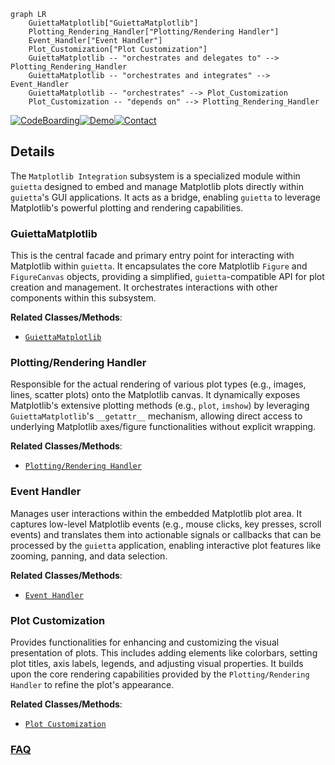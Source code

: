 ```mermaid
graph LR
    GuiettaMatplotlib["GuiettaMatplotlib"]
    Plotting_Rendering_Handler["Plotting/Rendering Handler"]
    Event_Handler["Event Handler"]
    Plot_Customization["Plot Customization"]
    GuiettaMatplotlib -- "orchestrates and delegates to" --> Plotting_Rendering_Handler
    GuiettaMatplotlib -- "orchestrates and integrates" --> Event_Handler
    GuiettaMatplotlib -- "orchestrates" --> Plot_Customization
    Plot_Customization -- "depends on" --> Plotting_Rendering_Handler
```

[![CodeBoarding](https://img.shields.io/badge/Generated%20by-CodeBoarding-9cf?style=flat-square)](https://github.com/CodeBoarding/GeneratedOnBoardings)[![Demo](https://img.shields.io/badge/Try%20our-Demo-blue?style=flat-square)](https://www.codeboarding.org/demo)[![Contact](https://img.shields.io/badge/Contact%20us%20-%20contact@codeboarding.org-lightgrey?style=flat-square)](mailto:contact@codeboarding.org)

## Details

The `Matplotlib Integration` subsystem is a specialized module within `guietta` designed to embed and manage Matplotlib plots directly within `guietta`'s GUI applications. It acts as a bridge, enabling `guietta` to leverage Matplotlib's powerful plotting and rendering capabilities.

### GuiettaMatplotlib
This is the central facade and primary entry point for interacting with Matplotlib within `guietta`. It encapsulates the core Matplotlib `Figure` and `FigureCanvas` objects, providing a simplified, `guietta`-compatible API for plot creation and management. It orchestrates interactions with other components within this subsystem.


**Related Classes/Methods**:

- <a href="https://github.com/alfiopuglisi/guietta/blob/master/guietta/guietta_matplotlib.py" target="_blank" rel="noopener noreferrer">`GuiettaMatplotlib`</a>


### Plotting/Rendering Handler
Responsible for the actual rendering of various plot types (e.g., images, lines, scatter plots) onto the Matplotlib canvas. It dynamically exposes Matplotlib's extensive plotting methods (e.g., `plot`, `imshow`) by leveraging `GuiettaMatplotlib`'s `__getattr__` mechanism, allowing direct access to underlying Matplotlib axes/figure functionalities without explicit wrapping.


**Related Classes/Methods**:

- <a href="https://github.com/alfiopuglisi/guietta/blob/master/guietta/guietta_matplotlib.py" target="_blank" rel="noopener noreferrer">`Plotting/Rendering Handler`</a>


### Event Handler
Manages user interactions within the embedded Matplotlib plot area. It captures low-level Matplotlib events (e.g., mouse clicks, key presses, scroll events) and translates them into actionable signals or callbacks that can be processed by the `guietta` application, enabling interactive plot features like zooming, panning, and data selection.


**Related Classes/Methods**:

- <a href="https://github.com/alfiopuglisi/guietta/blob/master/guietta/guietta_matplotlib.py" target="_blank" rel="noopener noreferrer">`Event Handler`</a>


### Plot Customization
Provides functionalities for enhancing and customizing the visual presentation of plots. This includes adding elements like colorbars, setting plot titles, axis labels, legends, and adjusting visual properties. It builds upon the core rendering capabilities provided by the `Plotting/Rendering Handler` to refine the plot's appearance.


**Related Classes/Methods**:

- <a href="https://github.com/alfiopuglisi/guietta/blob/master/guietta/guietta_matplotlib.py" target="_blank" rel="noopener noreferrer">`Plot Customization`</a>




### [FAQ](https://github.com/CodeBoarding/GeneratedOnBoardings/tree/main?tab=readme-ov-file#faq)